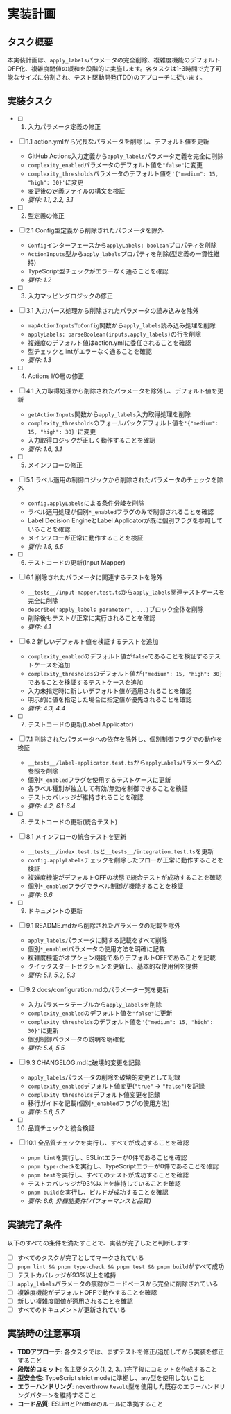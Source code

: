 # 実装計画

## タスク概要

本実装計画は、`apply_labels`パラメータの完全削除、複雑度機能のデフォルトOFF化、複雑度閾値の緩和を段階的に実施します。各タスクは1-3時間で完了可能なサイズに分割され、テスト駆動開発(TDD)のアプローチに従います。

## 実装タスク

- [ ] 1. 入力パラメータ定義の修正
- [ ] 1.1 action.ymlから冗長なパラメータを削除し、デフォルト値を更新
  - GitHub Actions入力定義から`apply_labels`パラメータ定義を完全に削除
  - `complexity_enabled`パラメータのデフォルト値を`"false"`に変更
  - `complexity_thresholds`パラメータのデフォルト値を`'{"medium": 15, "high": 30}'`に変更
  - 変更後の定義ファイルの構文を検証
  - _要件: 1.1, 2.2, 3.1_

- [ ] 2. 型定義の修正
- [ ] 2.1 Config型定義から削除されたパラメータを除外
  - `Config`インターフェースから`applyLabels: boolean`プロパティを削除
  - `ActionInputs`型から`apply_labels`プロパティを削除(型定義の一貫性維持)
  - TypeScript型チェックがエラーなく通ることを確認
  - _要件: 1.2_

- [ ] 3. 入力マッピングロジックの修正
- [ ] 3.1 入力パース処理から削除されたパラメータの読み込みを除外
  - `mapActionInputsToConfig`関数から`apply_labels`読み込み処理を削除
  - `applyLabels: parseBoolean(inputs.apply_labels)`の行を削除
  - 複雑度のデフォルト値はaction.ymlに委任されることを確認
  - 型チェックとlintがエラーなく通ることを確認
  - _要件: 1.3_

- [ ] 4. Actions I/O層の修正
- [ ] 4.1 入力取得処理から削除されたパラメータを除外し、デフォルト値を更新
  - `getActionInputs`関数から`apply_labels`入力取得処理を削除
  - `complexity_thresholds`のフォールバックデフォルト値を`'{"medium": 15, "high": 30}'`に変更
  - 入力取得ロジックが正しく動作することを確認
  - _要件: 1.6, 3.1_

- [ ] 5. メインフローの修正
- [ ] 5.1 ラベル適用の制御ロジックから削除されたパラメータのチェックを除外
  - `config.applyLabels`による条件分岐を削除
  - ラベル適用処理が個別`*_enabled`フラグのみで制御されることを確認
  - Label Decision EngineとLabel Applicatorが既に個別フラグを参照していることを確認
  - メインフローが正常に動作することを検証
  - _要件: 1.5, 6.5_

- [ ] 6. テストコードの更新(Input Mapper)
- [ ] 6.1 削除されたパラメータに関連するテストを除外
  - `__tests__/input-mapper.test.ts`から`apply_labels`関連テストケースを完全に削除
  - `describe('apply_labels parameter', ...)`ブロック全体を削除
  - 削除後もテストが正常に実行されることを確認
  - _要件: 4.1_

- [ ] 6.2 新しいデフォルト値を検証するテストを追加
  - `complexity_enabled`のデフォルト値が`false`であることを検証するテストケースを追加
  - `complexity_thresholds`のデフォルト値が`{"medium": 15, "high": 30}`であることを検証するテストケースを追加
  - 入力未指定時に新しいデフォルト値が適用されることを確認
  - 明示的に値を指定した場合に指定値が優先されることを確認
  - _要件: 4.3, 4.4_

- [ ] 7. テストコードの更新(Label Applicator)
- [ ] 7.1 削除されたパラメータへの依存を除外し、個別制御フラグでの動作を検証
  - `__tests__/label-applicator.test.ts`から`applyLabels`パラメータへの参照を削除
  - 個別`*_enabled`フラグを使用するテストケースに更新
  - 各ラベル種別が独立して有効/無効を制御できることを検証
  - テストカバレッジが維持されることを確認
  - _要件: 4.2, 6.1-6.4_

- [ ] 8. テストコードの更新(統合テスト)
- [ ] 8.1 メインフローの統合テストを更新
  - `__tests__/index.test.ts`と`__tests__/integration.test.ts`を更新
  - `config.applyLabels`チェックを削除したフローが正常に動作することを検証
  - 複雑度機能がデフォルトOFFの状態で統合テストが成功することを確認
  - 個別`*_enabled`フラグでラベル制御が機能することを検証
  - _要件: 6.6_

- [ ] 9. ドキュメントの更新
- [ ] 9.1 README.mdから削除されたパラメータの記載を除外
  - `apply_labels`パラメータに関する記載をすべて削除
  - 個別`*_enabled`パラメータの使用方法を明確に記載
  - 複雑度機能がオプション機能でありデフォルトOFFであることを記載
  - クイックスタートセクションを更新し、基本的な使用例を提供
  - _要件: 5.1, 5.2, 5.3_

- [ ] 9.2 docs/configuration.mdのパラメータ一覧を更新
  - 入力パラメータテーブルから`apply_labels`を削除
  - `complexity_enabled`のデフォルト値を`"false"`に更新
  - `complexity_thresholds`のデフォルト値を`'{"medium": 15, "high": 30}'`に更新
  - 個別制御パラメータの説明を明確化
  - _要件: 5.4, 5.5_

- [ ] 9.3 CHANGELOG.mdに破壊的変更を記録
  - `apply_labels`パラメータの削除を破壊的変更として記録
  - `complexity_enabled`デフォルト値変更(`"true"` → `"false"`)を記録
  - `complexity_thresholds`デフォルト値変更を記録
  - 移行ガイドを記載(個別`*_enabled`フラグの使用方法)
  - _要件: 5.6, 5.7_

- [ ] 10. 品質チェックと統合検証
- [ ] 10.1 全品質チェックを実行し、すべてが成功することを確認
  - `pnpm lint`を実行し、ESLintエラーが0件であることを確認
  - `pnpm type-check`を実行し、TypeScriptエラーが0件であることを確認
  - `pnpm test`を実行し、すべてのテストが成功することを確認
  - テストカバレッジが93%以上を維持していることを確認
  - `pnpm build`を実行し、ビルドが成功することを確認
  - _要件: 6.6, 非機能要件(パフォーマンスと品質)_

## 実装完了条件

以下のすべての条件を満たすことで、実装が完了したと判断します:

- [ ] すべてのタスクが完了としてマークされている
- [ ] `pnpm lint && pnpm type-check && pnpm test && pnpm build`がすべて成功
- [ ] テストカバレッジが93%以上を維持
- [ ] `apply_labels`パラメータの痕跡がコードベースから完全に削除されている
- [ ] 複雑度機能がデフォルトOFFで動作することを確認
- [ ] 新しい複雑度閾値が適用されることを確認
- [ ] すべてのドキュメントが更新されている

## 実装時の注意事項

- **TDDアプローチ**: 各タスクでは、まずテストを修正/追加してから実装を修正すること
- **段階的コミット**: 各主要タスク(1, 2, 3...)完了後にコミットを作成すること
- **型安全性**: TypeScript strict modeに準拠し、`any`型を使用しないこと
- **エラーハンドリング**: neverthrow `Result`型を使用した既存のエラーハンドリングパターンを維持すること
- **コード品質**: ESLintとPrettierのルールに準拠すること

